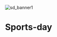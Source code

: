 ![sd_banner1](https://github.com/Sports-day/.github/assets/58895178/af07e9d6-f5a0-491e-a0e4-86dbd29c78e6)
# Sports-day
